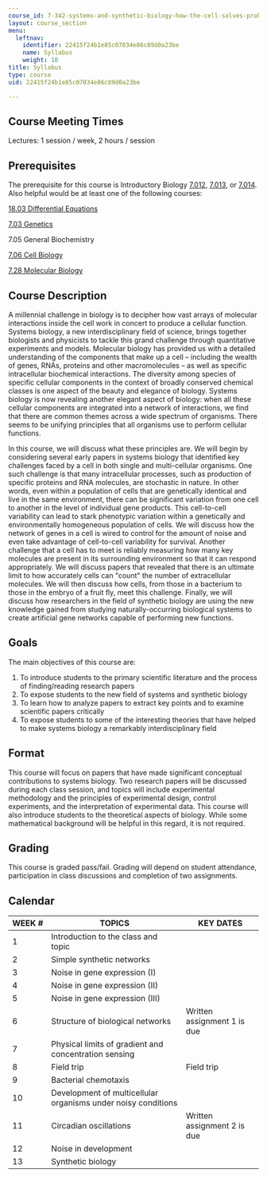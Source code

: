 ```yaml
---
course_id: 7-342-systems-and-synthetic-biology-how-the-cell-solves-problems-fall-2010
layout: course_section
menu:
  leftnav:
    identifier: 22415f24b1e85c07034e86c89d0a23be
    name: Syllabus
    weight: 10
title: Syllabus
type: course
uid: 22415f24b1e85c07034e86c89d0a23be

---
```


Course Meeting Times
--------------------

Lectures: 1 session / week, 2 hours / session

Prerequisites
-------------

The prerequisite for this course is Introductory Biology [7.012](/courses/7-012-introduction-to-biology-fall-2004), [7.013](/courses/7-013-introductory-biology-spring-2006), or [7.014](/courses/7-014-introductory-biology-spring-2005). Also helpful would be at least one of the following courses:

[18.03 Differential Equations](/courses/18-03-differential-equations-spring-2010)

[7.03 Genetics](/courses/7-03-genetics-fall-2004)

7.05 General Biochemistry

[7.06 Cell Biology](/courses/7-06-cell-biology-spring-2007)

[7.28 Molecular Biology](/courses/7-28-molecular-biology-spring-2005)

Course Description
------------------

A millennial challenge in biology is to decipher how vast arrays of molecular interactions inside the cell work in concert to produce a cellular function. Systems biology, a new interdisciplinary field of science, brings together biologists and physicists to tackle this grand challenge through quantitative experiments and models. Molecular biology has provided us with a detailed understanding of the components that make up a cell – including the wealth of genes, RNAs, proteins and other macromolecules – as well as specific intracellular biochemical interactions. The diversity among species of specific cellular components in the context of broadly conserved chemical classes is one aspect of the beauty and elegance of biology. Systems biology is now revealing another elegant aspect of biology: when all these cellular components are integrated into a network of interactions, we find that there are common themes across a wide spectrum of organisms. There seems to be unifying principles that all organisms use to perform cellular functions.

In this course, we will discuss what these principles are. We will begin by considering several early papers in systems biology that identified key challenges faced by a cell in both single and multi-cellular organisms. One such challenge is that many intracellular processes, such as production of specific proteins and RNA molecules, are stochastic in nature. In other words, even within a population of cells that are genetically identical and live in the same environment, there can be significant variation from one cell to another in the level of individual gene products. This cell-to-cell variability can lead to stark phenotypic variation within a genetically and environmentally homogeneous population of cells. We will discuss how the network of genes in a cell is wired to control for the amount of noise and even take advantage of cell-to-cell variability for survival. Another challenge that a cell has to meet is reliably measuring how many key molecules are present in its surrounding environment so that it can respond appropriately. We will discuss papers that revealed that there is an ultimate limit to how accurately cells can "count" the number of extracellular molecules. We will then discuss how cells, from those in a bacterium to those in the embryo of a fruit fly, meet this challenge. Finally, we will discuss how researchers in the field of synthetic biology are using the new knowledge gained from studying naturally-occurring biological systems to create artificial gene networks capable of performing new functions.

Goals
-----

The main objectives of this course are:

1.  To introduce students to the primary scientific literature and the process of finding/reading research papers
2.  To expose students to the new field of systems and synthetic biology
3.  To learn how to analyze papers to extract key points and to examine scientific papers critically
4.  To expose students to some of the interesting theories that have helped to make systems biology a remarkably interdisciplinary field

Format
------

This course will focus on papers that have made significant conceptual contributions to systems biology. Two research papers will be discussed during each class session, and topics will include experimental methodology and the principles of experimental design, control experiments, and the interpretation of experimental data. This course will also introduce students to the theoretical aspects of biology. While some mathematical background will be helpful in this regard, it is not required.

Grading
-------

This course is graded pass/fail. Grading will depend on student attendance, participation in class discussions and completion of two assignments.

Calendar
--------

| WEEK # | TOPICS | KEY DATES |
| --- | --- | --- |
| 1 | Introduction to the class and topic | &nbsp; |
| 2 | Simple synthetic networks | &nbsp; |
| 3 | Noise in gene expression (I) | &nbsp; |
| 4 | Noise in gene expression (II) | &nbsp; |
| 5 | Noise in gene expression (III) | &nbsp; |
| 6 | Structure of biological networks | Written assignment 1 is due |
| 7 | Physical limits of gradient and concentration sensing | &nbsp; |
| 8 | Field trip | Field trip |
| 9 | Bacterial chemotaxis | &nbsp; |
| 10 | Development of multicellular organisms under noisy conditions | &nbsp; |
| 11 | Circadian oscillations | Written assignment 2 is due |
| 12 | Noise in development | &nbsp; |
| 13 | Synthetic biology |